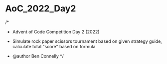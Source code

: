 # AoC_2022_Day2

/*
* Advent of Code Competition Day 2 (2022)

* Simulate rock paper scissors tournament based on given strategy guide, calculate total "score" based on formula

* @author Ben Connelly
*/
